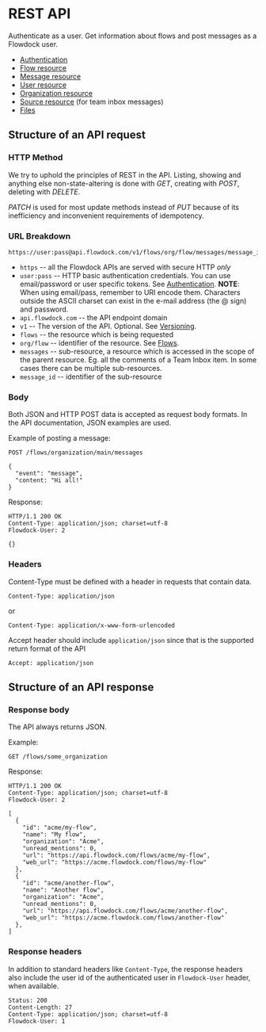 # REST API

Authenticate as a user. Get information about flows and post messages as a Flowdock user.

* [Authentication](Authentication)
* [Flow resource](Flows)
* [Message resource](Messages)
* [User resource](Users)
* [Organization resource](Organizations)
* [Source resource](Sources) (for team inbox messages)
* [Files](Files)

## Structure of an API request

### HTTP Method
We try to uphold the principles of REST in the API. Listing, showing and anything else non-state-altering is done with _GET_, creating with _POST_, deleting with _DELETE_.

_PATCH_ is used for most update methods instead of _PUT_ because of its inefficiency and inconvenient requirements of idempotency.

### URL Breakdown
```
https://user:pass@api.flowdock.com/v1/flows/org/flow/messages/message_id
```

* `https` -- all the Flowdock APIs are served with secure HTTP *only*
* `user:pass` -- HTTP basic authentication credentials. You can use email/password or user specific tokens. See [Authentication](Authentication). **NOTE**: When using email/pass, remember to URI encode them. Characters outside the ASCII charset can exist in the e-mail address (the @ sign) and password.
* `api.flowdock.com` -- the API endpoint domain
* `v1` -- The version of the API. Optional. See [Versioning](Versioning).
* `flows` -- the resource which is being requested
* `org/flow` -- identifier of the resource. See [Flows](Flows).
* `messages` -- sub-resource, a resource which is accessed in the scope of the parent resource. Eg. all the comments of a Team Inbox item. In some cases there can be multiple sub-resources.
* `message_id` -- identifier of the sub-resource

### Body
Both JSON and HTTP POST data is accepted as request body formats. In the API documentation, JSON examples are used.

Example of posting a message:

```
POST /flows/organization/main/messages
```
```
{
  "event": "message",
  "content: "Hi all!"
}
```

Response:

```
HTTP/1.1 200 OK
Content-Type: application/json; charset=utf-8
Flowdock-User: 2
```
```
{}
```

### Headers

Content-Type must be defined with a header in requests that contain data.

```
Content-Type: application/json
```
or

```
Content-Type: application/x-www-form-urlencoded
```

Accept header should include `application/json` since that is the supported return format of the API

```
Accept: application/json
```

## Structure of an API response

### Response body
The API always returns JSON.

Example:

```
GET /flows/some_organization
```

Response:

```
HTTP/1.1 200 OK
Content-Type: application/json; charset=utf-8
Flowdock-User: 2
```
```
[
  {
    "id": "acme/my-flow",
    "name": "My flow",
    "organization": "Acme",
    "unread_mentions": 0,
    "url": "https://api.flowdock.com/flows/acme/my-flow",
    "web_url": "https://acme.flowdock.com/flows/my-flow"
  },
  {
    "id": "acme/another-flow",
    "name": "Another flow",
    "organization": "Acme",
    "unread_mentions": 0,
    "url": "https://api.flowdock.com/flows/acme/another-flow",
    "web_url": "https://acme.flowdock.com/flows/another-flow"
  },
]
```

### Response headers

In addition to standard headers like `Content-Type`, the response headers also include the user id of the authenticated user in `Flowdock-User` header, when available.

```
Status: 200
Content-Length: 27
Content-Type: application/json; charset=utf-8
Flowdock-User: 1
```